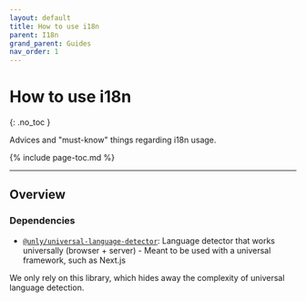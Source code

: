 ```yaml
---
layout: default
title: How to use i18n
parent: I18n
grand_parent: Guides
nav_order: 1
---
```


# How to use i18n
{: .no_toc }

Advices and "must-know" things regarding i18n usage.

{% include page-toc.md %}

---

## Overview

### Dependencies

- [`@unly/universal-language-detector`](https://github.com/UnlyEd/universal-language-detector): Language detector that works universally (browser + server) - Meant to be used with a universal framework, such as Next.js

We only rely on this library, which hides away the complexity of universal language detection.
